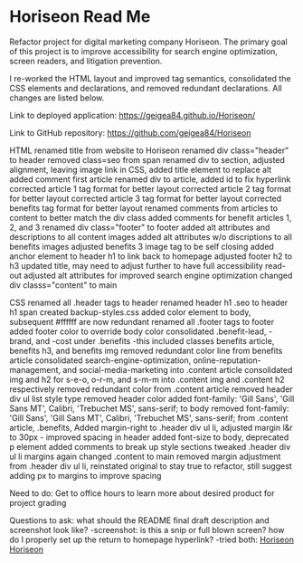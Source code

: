 # Horiseon Read Me

Refactor project for digital marketing company Horiseon.  The primary goal of this project is to improve accessibility for search engine optimization, screen readers, and litigation prevention.

I re-worked the HTML layout and improved tag semantics, consolidated the CSS elements and declarations, and removed redundant declarations.  All changes are listed below.

Link to deployed application:
https://geigea84.github.io/Horiseon/

Link to GitHub repository:
https://github.com/geigea84/Horiseon


HTML
renamed title from website to Horiseon
renamed div class="header" to header
removed class=seo from span
renamed div to section, adjusted alignment, leaving image link in CSS, added title element to replace alt
added comment first article
renamed div to article, added id to fix hyperlink
corrected article 1 tag format for better layout
corrected article 2 tag format for better layout
corrected article 3 tag format for better layout
corrected benefits tag format for better layout
renamed comments from articles to content to better match the div class
added comments for benefit articles 1, 2, and 3
renamed div class="footer" to footer
added alt attributes and descriptions to all content images
added alt attributes w/o discriptions to all benefits images
adjusted benefits 3 image tag to be self closing
added anchor element to header h1 to link back to homepage
adjusted footer h2 to h3
updated title, may need to adjust further to have full accessibility read-out
adjusted alt attributes for improved search engine optimization
changed div classs="content" to main


CSS
renamed all .header tags to header
renamed header h1 .seo to header h1 span
created backup-styles.css
added color element to body, subsequent #ffffff are now redundant
renamed all .footer tags to footer
added footer color to override body color
consolidated .benefit-lead, -brand, and -cost under .benefits
-this included classes benefits article, benefits h3, and benefits img
removed redundant color line from benefits article
consolidated search-engine-optimization, online-reputation-management, and social-media-marketing into .content article
consolidated img and h2 for s-e-o, o-r-m, and s-m-m into .content img and .content h2 respectively
removed redundant color from .content article
removed header div ul list style type
removed header color
added font-family: 'Gill Sans', 'Gill Sans MT', Calibri, 'Trebuchet MS', sans-serif; to body
removed font-family: 'Gill Sans', 'Gill Sans MT', Calibri, 'Trebuchet MS', sans-serif; from .content article, .benefits, 
Added margin-right to .header div ul li, adjusted margin l&r to 30px - improved spacing in header
added font-size to body, deprecated p element
added comments to break up style sections
tweaked .header div ul li margins again
changed .content to main
removed margin adjustment from .header div ul li, reinstated original to stay true to refactor, still suggest adding px to margins to improve spacing


Need to do:
Get to office hours to learn more about desired product for project grading

Questions to ask: 
what should the README final draft description and screenshot look like?
-screenshot: is this a snip or full blown screen?
how do I properly set up the return to homepage hyperlink?
-tried both:
<a href="https://geigea84.github.io/Horiseon/">Hori<span>seo</span>n</a>
<a href="/">Hori<span>seo</span>n</a>
